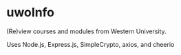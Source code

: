 # uwoInfo
(Re)view courses and modules from Western University.

Uses Node.js, Express.js, SimpleCrypto, axios, and cheerio
